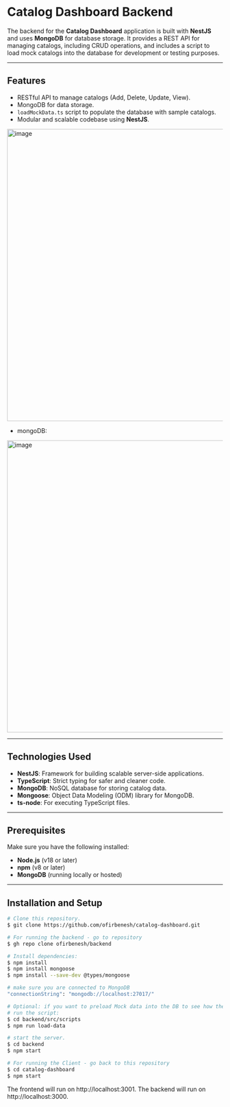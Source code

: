 # Catalog Dashboard Backend

The backend for the **Catalog Dashboard** application is built with **NestJS** and uses **MongoDB** for database storage. It provides a REST API for managing catalogs, including CRUD operations, and includes a script to load mock catalogs into the database for development or testing purposes.

---

## Features
- RESTful API to manage catalogs (Add, Delete, Update, View).
- MongoDB for data storage.
- `loadMockData.ts` script to populate the database with sample catalogs.
- Modular and scalable codebase using **NestJS**.
  
<img width="681" alt="image" src="https://github.com/user-attachments/assets/ca59b456-2642-4f03-a0db-2f38de867308">

 - mongoDB:
<img width="681" alt="image" src="https://github.com/user-attachments/assets/7cb46cd0-d696-425c-820a-fbc7969abd4f">


---

## Technologies Used
- **NestJS**: Framework for building scalable server-side applications.
- **TypeScript**: Strict typing for safer and cleaner code.
- **MongoDB**: NoSQL database for storing catalog data.
- **Mongoose**: Object Data Modeling (ODM) library for MongoDB.
- **ts-node**: For executing TypeScript files.

---

## Prerequisites
Make sure you have the following installed:
- **Node.js** (v18 or later)
- **npm** (v8 or later)
- **MongoDB** (running locally or hosted)

---

## Installation and Setup
```bash
# Clone this repository.
$ git clone https://github.com/ofirbenesh/catalog-dashboard.git

# For running the backend - go to repository
$ gh repo clone ofirbenesh/backend

# Install dependencies:
$ npm install
$ npm install mongoose
$ npm install --save-dev @types/mongoose

# make sure you are connected to MongoDB
"connectionString": "mongodb://localhost:27017/"

# Optional: if you want to preload Mock data into the DB to see how the table looks like with catalogs
# run the script:
$ cd backend/src/scripts
$ npm run load-data

# start the server.
$ cd backend
$ npm start

# For running the Client - go back to this repository
$ cd catalog-dashboard
$ npm start
```
The frontend will run on http://localhost:3001.
The backend will run on http://localhost:3000.
